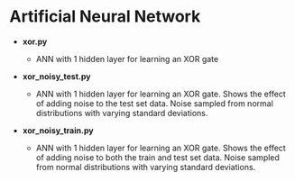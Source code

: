 # Artificial Neural Network

* **xor.py**
  * ANN with 1 hidden layer for learning an XOR gate

* **xor_noisy_test.py**
  * ANN with 1 hidden layer for learning an XOR gate. Shows the effect of adding noise to the test set data. Noise sampled from normal distributions with varying standard deviations.

* **xor_noisy_train.py**
  * ANN with 1 hidden layer for learning an XOR gate. Shows the effect of adding noise to both the train and test set data. Noise sampled from normal distributions with varying standard deviations.
